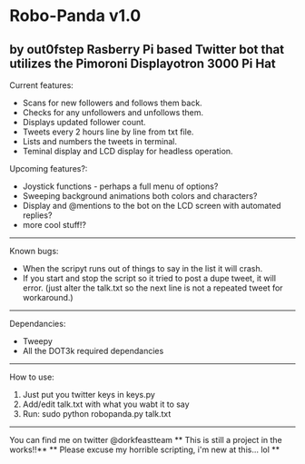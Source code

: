 # Robo-Panda v1.0
by out0fstep
Rasberry Pi based Twitter bot that utilizes the Pimoroni Displayotron 3000 Pi Hat 
----------------------------------------------------------------------------------
Current features:
- Scans for new followers and follows them back.
- Checks for any unfollowers and unfollows them. 
- Displays updated follower count.
- Tweets every 2 hours line by line from txt file.
- Lists and numbers the tweets in terminal.
- Teminal display and LCD display for headless operation.

Upcoming features?:
- Joystick functions - perhaps a full menu of options?
- Sweeping background animations both colors and characters?
- Display and @mentions to the bot on the LCD screen with automated replies?
- more cool stuff!? 
---------------------------------------------------------------------------------

Known bugs:
- When the scripyt runs out of things to say in the list it will crash.
- If you start and stop the script so it tried to post a dupe tweet, it will error. 
  (just alter the talk.txt so the next line is not a repeated tweet for workaround.) 

--------------------------------------------------------------------------------------
Dependancies:
- Tweepy
- All the DOT3k required dependancies 

-----------------------------------------------------------------------------------------
How to use:

1. Just put you twitter keys in keys.py
2. Add/edit talk.txt with what you wabt it to say
3. Run: sudo python robopanda.py talk.txt

----------------------------------------------------------------------------------------
You can find me on twitter @dorkfeastteam 
** This is still a project in the works!!**
** Please excuse my horrible scripting, i'm new at this... lol ** 



